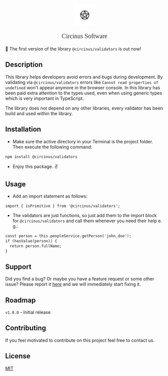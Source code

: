 <div align="center">
<img src="src/assets/logo.png" width="67" alt="Circinus Software Logo" />
</div>
<div align="center">
  <p style="font-family:consolas;font-size: 20px;color:#323336">Circinus Software</p>
</div>

:rocket: The first version of the library `@circinus/validators` is out now!

## Description

This library helps developers avoid errors and bugs during development. By validating via `@circinus/validators` errors like `Cannot read properties of undefined` won't appear anymore in the browser console. In this library has been paid extra attention to the types used, even when using generic types which is very important in TypeScript.

The library does not depend on any other libraries, every validator has been build and used within the library.

## Installation

- Make sure the active directory in your Terminal is the project folder. Then execute the following command:

```
npm install @circinus/validators
```

- Enjoy this package. :v:

## Usage

- Add an import statement as follows:

```
import { isPrimitive } from '@circinus/validators';
```
- The validators are just functions, so just add them to the import block for `@circinus/validators` and call them whenever you need their help e. g.:
```
const person = this.peopleService.getPerson('john_doe');
if (hasValue(person)) {
  return person.fullName;
}
```

## Support

Did you find a bug? Or maybe you have a feature request or some other issue? Please report it [here](https://github.com/icapri/validators/issues) and we will immediately start fixing it.

## Roadmap
`v1.0.0` - Initial release

## Contributing
If you feel motivated to contribute on this project feel free to contact us.

## License
[MIT](https://github.com/icapri/validators/blob/main/LICENSE)